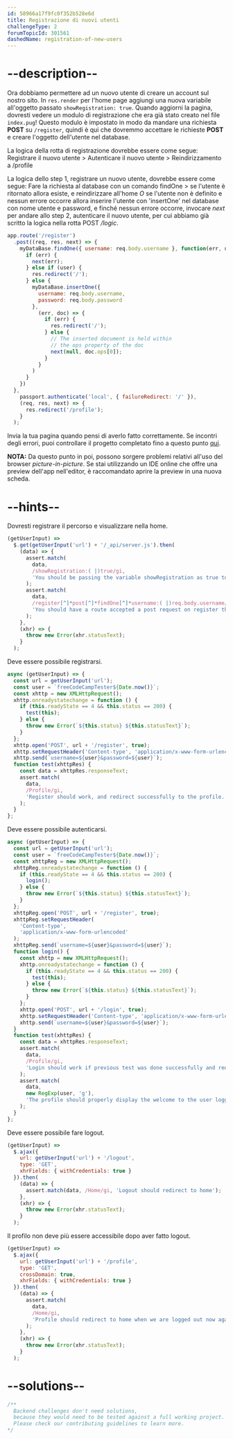 ```yaml
---
id: 58966a17f9fc0f352b528e6d
title: Registrazione di nuovi utenti
challengeType: 2
forumTopicId: 301561
dashedName: registration-of-new-users
---
```


# --description--

Ora dobbiamo permettere ad un nuovo utente di creare un account sul nostro sito. In `res.render` per l'home page aggiungi una nuova variabile all'oggetto passato `showRegistration: true`. Quando aggiorni la pagina, dovresti vedere un modulo di registrazione che era già stato creato nel file `index.pug`! Questo modulo è impostato in modo da mandare una richiesta **POST** su `/register`, quindi è qui che dovremmo accettare le richieste **POST** e creare l'oggetto dell'utente nel database.

La logica della rotta di registrazione dovrebbe essere come segue: Registrare il nuovo utente > Autenticare il nuovo utente > Reindirizzamento a /profile

La logica dello step 1, registrare un nuovo utente, dovrebbe essere come segue: Fare la richiesta al database con un comando findOne > se l'utente è ritornato allora esiste, e reindirizzare all'home *O* se l'utente non è definito e nessun errore occorre allora inserire l'utente con 'insertOne' nel database con nome utente e password, e finché nessun errore occorre, invocare *next* per andare allo step 2, autenticare il nuovo utente, per cui abbiamo già scritto la logica nella rotta POST */logic*.

```js
app.route('/register')
  .post((req, res, next) => {
    myDataBase.findOne({ username: req.body.username }, function(err, user) {
      if (err) {
        next(err);
      } else if (user) {
        res.redirect('/');
      } else {
        myDataBase.insertOne({
          username: req.body.username,
          password: req.body.password
        },
          (err, doc) => {
            if (err) {
              res.redirect('/');
            } else {
              // The inserted document is held within
              // the ops property of the doc
              next(null, doc.ops[0]);
            }
          }
        )
      }
    })
  },
    passport.authenticate('local', { failureRedirect: '/' }),
    (req, res, next) => {
      res.redirect('/profile');
    }
  );
```

Invia la tua pagina quando pensi di averlo fatto correttamente. Se incontri degli errori, puoi controllare il progetto completato fino a questo punto [qui](https://gist.github.com/camperbot/b230a5b3bbc89b1fa0ce32a2aa7b083e).

**NOTA:** Da questo punto in poi, possono sorgere problemi relativi all'uso del browser *picture-in-picture*. Se stai utilizzando un IDE online che offre una preview dell'app nell'editor, è raccomandato aprire la preview in una nuova scheda.

# --hints--

Dovresti registrare il percorso e visualizzare nella home.

```js
(getUserInput) =>
  $.get(getUserInput('url') + '/_api/server.js').then(
    (data) => {
      assert.match(
        data,
        /showRegistration:( |)true/gi,
        'You should be passing the variable showRegistration as true to your render function for the homepage'
      );
      assert.match(
        data,
        /register[^]*post[^]*findOne[^]*username:( |)req.body.username/gi,
        'You should have a route accepted a post request on register that querys the db with findone and the query being username: req.body.username'
      );
    },
    (xhr) => {
      throw new Error(xhr.statusText);
    }
  );
```

Deve essere possibile registrarsi.

```js
async (getUserInput) => {
  const url = getUserInput('url');
  const user = `freeCodeCampTester${Date.now()}`;
  const xhttp = new XMLHttpRequest();
  xhttp.onreadystatechange = function () {
    if (this.readyState == 4 && this.status == 200) {
      test(this);
    } else {
      throw new Error(`${this.status} ${this.statusText}`);
    }
  };
  xhttp.open('POST', url + '/register', true);
  xhttp.setRequestHeader('Content-type', 'application/x-www-form-urlencoded');
  xhttp.send(`username=${user}&password=${user}`);
  function test(xhttpRes) {
    const data = xhttpRes.responseText;
    assert.match(
      data,
      /Profile/gi,
      'Register should work, and redirect successfully to the profile.'
    );
  }
};
```

Deve essere possibile autenticarsi.

```js
async (getUserInput) => {
  const url = getUserInput('url');
  const user = `freeCodeCampTester${Date.now()}`;
  const xhttpReg = new XMLHttpRequest();
  xhttpReg.onreadystatechange = function () {
    if (this.readyState == 4 && this.status == 200) {
      login();
    } else {
      throw new Error(`${this.status} ${this.statusText}`);
    }
  };
  xhttpReg.open('POST', url + '/register', true);
  xhttpReg.setRequestHeader(
    'Content-type',
    'application/x-www-form-urlencoded'
  );
  xhttpReg.send(`username=${user}&password=${user}`);
  function login() {
    const xhttp = new XMLHttpRequest();
    xhttp.onreadystatechange = function () {
      if (this.readyState == 4 && this.status == 200) {
        test(this);
      } else {
        throw new Error(`${this.status} ${this.statusText}`);
      }
    };
    xhttp.open('POST', url + '/login', true);
    xhttp.setRequestHeader('Content-type', 'application/x-www-form-urlencoded');
    xhttp.send(`username=${user}&password=${user}`);
  }
  function test(xhttpRes) {
    const data = xhttpRes.responseText;
    assert.match(
      data,
      /Profile/gi,
      'Login should work if previous test was done successfully and redirect successfully to the profile.'
    );
    assert.match(
      data,
      new RegExp(user, 'g'),
      'The profile should properly display the welcome to the user logged in'
    );
  }
};
```

Deve essere possibile fare logout.

```js
(getUserInput) =>
  $.ajax({
    url: getUserInput('url') + '/logout',
    type: 'GET',
    xhrFields: { withCredentials: true }
  }).then(
    (data) => {
      assert.match(data, /Home/gi, 'Logout should redirect to home');
    },
    (xhr) => {
      throw new Error(xhr.statusText);
    }
  );
```

Il profilo non deve più essere accessibile dopo aver fatto logout.

```js
(getUserInput) =>
  $.ajax({
    url: getUserInput('url') + '/profile',
    type: 'GET',
    crossDomain: true,
    xhrFields: { withCredentials: true }
  }).then(
    (data) => {
      assert.match(
        data,
        /Home/gi,
        'Profile should redirect to home when we are logged out now again'
      );
    },
    (xhr) => {
      throw new Error(xhr.statusText);
    }
  );
```

# --solutions--

```js
/**
  Backend challenges don't need solutions, 
  because they would need to be tested against a full working project. 
  Please check our contributing guidelines to learn more.
*/
```
